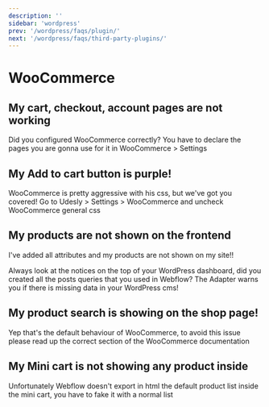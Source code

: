 ```yaml
---
description: ''
sidebar: 'wordpress'
prev: '/wordpress/faqs/plugin/'
next: '/wordpress/faqs/third-party-plugins/'
---
```


# WooCommerce

## My cart, checkout, account pages are not working

Did you configured WooCommerce correctly? You have to declare the pages you are gonna use for it in WooCommerce > Settings

## My Add to cart button is purple!

WooCommerce is pretty aggressive with his css, but we've got you covered! Go to Udesly > Settings > WooCommerce and uncheck WooCommerce general css 

## My products are not shown on the frontend

I've added all attributes and my products are not shown on my site!! 

Always look at the notices on the top of your WordPress dashboard, did you created all the posts queries that you used in Webflow? The Adapter warns you if there is missing data in your WordPress cms!

## My product search is showing on the shop page!

Yep that's the default behaviour of WooCommerce, to avoid this issue please read up the correct section of the WooCommerce documentation

## My Mini cart is not showing any product inside

Unfortunately Webflow doesn't export in html the default product list inside the mini cart, you have to fake it with a normal list
